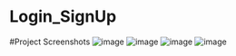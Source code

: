 # Login_SignUp
#Project Screenshots
![image](https://github.com/user-attachments/assets/30b7c84c-d783-4361-b909-1f2cdbd8f285)
![image](https://github.com/user-attachments/assets/328a394b-58a1-484f-86dc-6b4defe49935)
![image](https://github.com/user-attachments/assets/1eafa78b-4724-483c-8384-cd62d0612d57)
![image](https://github.com/user-attachments/assets/4aab6c61-8e98-48e9-833a-387fabf80425)

